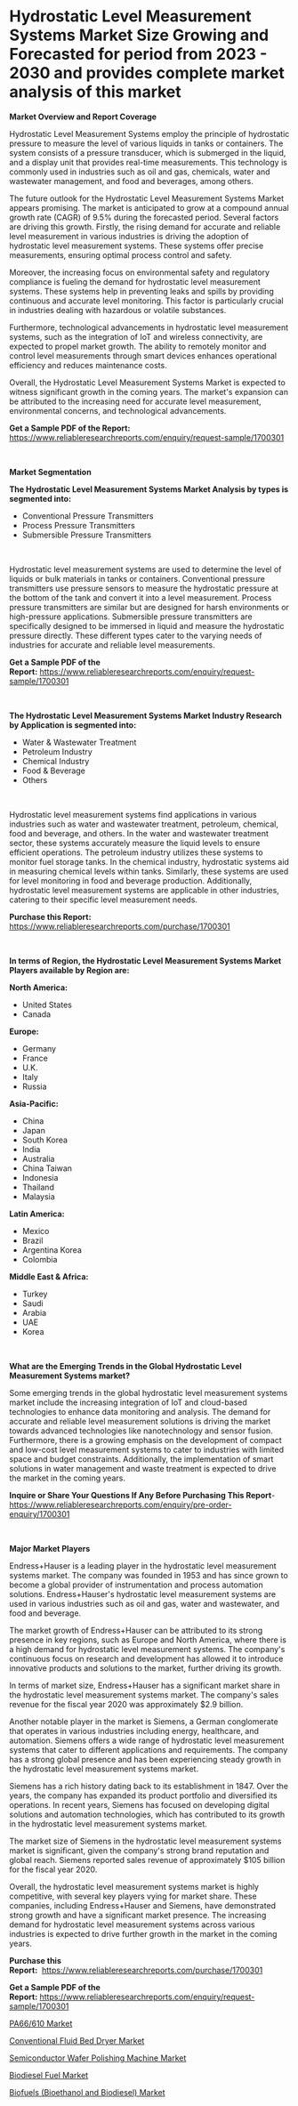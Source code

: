 <p><h1>Hydrostatic Level Measurement Systems Market Size Growing and Forecasted for period from 2023 - 2030 and provides complete market analysis of this market</h1></p><p><strong>Market Overview and Report Coverage</strong></p>
<p><p>Hydrostatic Level Measurement Systems employ the principle of hydrostatic pressure to measure the level of various liquids in tanks or containers. The system consists of a pressure transducer, which is submerged in the liquid, and a display unit that provides real-time measurements. This technology is commonly used in industries such as oil and gas, chemicals, water and wastewater management, and food and beverages, among others.</p><p>The future outlook for the Hydrostatic Level Measurement Systems Market appears promising. The market is anticipated to grow at a compound annual growth rate (CAGR) of 9.5% during the forecasted period. Several factors are driving this growth. Firstly, the rising demand for accurate and reliable level measurement in various industries is driving the adoption of hydrostatic level measurement systems. These systems offer precise measurements, ensuring optimal process control and safety.</p><p>Moreover, the increasing focus on environmental safety and regulatory compliance is fueling the demand for hydrostatic level measurement systems. These systems help in preventing leaks and spills by providing continuous and accurate level monitoring. This factor is particularly crucial in industries dealing with hazardous or volatile substances.</p><p>Furthermore, technological advancements in hydrostatic level measurement systems, such as the integration of IoT and wireless connectivity, are expected to propel market growth. The ability to remotely monitor and control level measurements through smart devices enhances operational efficiency and reduces maintenance costs.</p><p>Overall, the Hydrostatic Level Measurement Systems Market is expected to witness significant growth in the coming years. The market's expansion can be attributed to the increasing need for accurate level measurement, environmental concerns, and technological advancements.</p></p>
<p><strong>Get a Sample PDF of the Report:</strong> <a href="https://www.reliableresearchreports.com/enquiry/request-sample/1700301">https://www.reliableresearchreports.com/enquiry/request-sample/1700301</a></p>
<p>&nbsp;</p>
<p><strong>Market Segmentation</strong></p>
<p><strong>The Hydrostatic Level Measurement Systems Market Analysis by types is segmented into:</strong></p>
<p><ul><li>Conventional Pressure Transmitters</li><li>Process Pressure Transmitters</li><li>Submersible Pressure Transmitters</li></ul></p>
<p>&nbsp;</p>
<p><p>Hydrostatic level measurement systems are used to determine the level of liquids or bulk materials in tanks or containers. Conventional pressure transmitters use pressure sensors to measure the hydrostatic pressure at the bottom of the tank and convert it into a level measurement. Process pressure transmitters are similar but are designed for harsh environments or high-pressure applications. Submersible pressure transmitters are specifically designed to be immersed in liquid and measure the hydrostatic pressure directly. These different types cater to the varying needs of industries for accurate and reliable level measurements.</p></p>
<p><strong>Get a Sample PDF of the Report:</strong>&nbsp;<a href="https://www.reliableresearchreports.com/enquiry/request-sample/1700301">https://www.reliableresearchreports.com/enquiry/request-sample/1700301</a></p>
<p>&nbsp;</p>
<p><strong>The Hydrostatic Level Measurement Systems Market Industry Research by Application is segmented into:</strong></p>
<p><ul><li>Water & Wastewater Treatment</li><li>Petroleum Industry</li><li>Chemical Industry</li><li>Food & Beverage</li><li>Others</li></ul></p>
<p>&nbsp;</p>
<p><p>Hydrostatic level measurement systems find applications in various industries such as water and wastewater treatment, petroleum, chemical, food and beverage, and others. In the water and wastewater treatment sector, these systems accurately measure the liquid levels to ensure efficient operations. The petroleum industry utilizes these systems to monitor fuel storage tanks. In the chemical industry, hydrostatic systems aid in measuring chemical levels within tanks. Similarly, these systems are used for level monitoring in food and beverage production. Additionally, hydrostatic level measurement systems are applicable in other industries, catering to their specific level measurement needs.</p></p>
<p><strong>Purchase this Report:</strong>&nbsp; <a href="https://www.reliableresearchreports.com/purchase/1700301">https://www.reliableresearchreports.com/purchase/1700301</a></p>
<p>&nbsp;</p>
<p><strong>In terms of Region, the Hydrostatic Level Measurement Systems Market Players available by Region are:</strong></p>
<p>
    <p> <strong> North America: </strong>
        <ul>
            <li>United States</li>
            <li>Canada</li>
        </ul>
        </p> 
    <p> <strong> Europe: </strong>
        <ul>
            <li>Germany</li>
            <li>France</li>
            <li>U.K.</li>
            <li>Italy</li>
            <li>Russia</li>
        </ul>
        </p> 
    <p> <strong> Asia-Pacific: </strong>
        <ul>
            <li>China</li>
            <li>Japan</li>
            <li>South Korea</li>
            <li>India</li>
            <li>Australia</li>
            <li>China Taiwan</li>
            <li>Indonesia</li>
            <li>Thailand</li>
            <li>Malaysia</li>
        </ul>
        </p> 
    <p> <strong> Latin America: </strong>
        <ul>
            <li>Mexico</li>
            <li>Brazil</li>
            <li>Argentina Korea</li>
            <li>Colombia</li>
        </ul>
        </p> 
    <p> <strong> Middle East & Africa: </strong>
        <ul>
            <li>Turkey</li>
            <li>Saudi</li>
            <li>Arabia</li>
            <li>UAE</li>
            <li>Korea</li>
        </ul>
    </p>
    </p>
<p>&nbsp;</p>
<p><strong>What are the Emerging Trends in the Global Hydrostatic Level Measurement Systems market?</strong></p>
<p><p>Some emerging trends in the global hydrostatic level measurement systems market include the increasing integration of IoT and cloud-based technologies to enhance data monitoring and analysis. The demand for accurate and reliable level measurement solutions is driving the market towards advanced technologies like nanotechnology and sensor fusion. Furthermore, there is a growing emphasis on the development of compact and low-cost level measurement systems to cater to industries with limited space and budget constraints. Additionally, the implementation of smart solutions in water management and waste treatment is expected to drive the market in the coming years.</p></p>
<p><strong>Inquire or Share Your Questions If Any Before Purchasing This Report</strong>- <a href="https://www.reliableresearchreports.com/enquiry/pre-order-enquiry/1700301">https://www.reliableresearchreports.com/enquiry/pre-order-enquiry/1700301</a></p>
<p>&nbsp;</p>
<p><strong>Major Market Players</strong></p>
<p><p>Endress+Hauser is a leading player in the hydrostatic level measurement systems market. The company was founded in 1953 and has since grown to become a global provider of instrumentation and process automation solutions. Endress+Hauser's hydrostatic level measurement systems are used in various industries such as oil and gas, water and wastewater, and food and beverage.</p><p>The market growth of Endress+Hauser can be attributed to its strong presence in key regions, such as Europe and North America, where there is a high demand for hydrostatic level measurement systems. The company's continuous focus on research and development has allowed it to introduce innovative products and solutions to the market, further driving its growth.</p><p>In terms of market size, Endress+Hauser has a significant market share in the hydrostatic level measurement systems market. The company's sales revenue for the fiscal year 2020 was approximately $2.9 billion.</p><p>Another notable player in the market is Siemens, a German conglomerate that operates in various industries including energy, healthcare, and automation. Siemens offers a wide range of hydrostatic level measurement systems that cater to different applications and requirements. The company has a strong global presence and has been experiencing steady growth in the hydrostatic level measurement systems market.</p><p>Siemens has a rich history dating back to its establishment in 1847. Over the years, the company has expanded its product portfolio and diversified its operations. In recent years, Siemens has focused on developing digital solutions and automation technologies, which has contributed to its growth in the hydrostatic level measurement systems market.</p><p>The market size of Siemens in the hydrostatic level measurement systems market is significant, given the company's strong brand reputation and global reach. Siemens reported sales revenue of approximately $105 billion for the fiscal year 2020.</p><p>Overall, the hydrostatic level measurement systems market is highly competitive, with several key players vying for market share. These companies, including Endress+Hauser and Siemens, have demonstrated strong growth and have a significant market presence. The increasing demand for hydrostatic level measurement systems across various industries is expected to drive further growth in the market in the coming years.</p></p>
<p><strong>Purchase this Report:</strong>&nbsp;&nbsp;<a href="https://www.reliableresearchreports.com/purchase/1700301">https://www.reliableresearchreports.com/purchase/1700301</a></p>
<p></p>
<p><strong>Get a Sample PDF of the Report:</strong>&nbsp;<a href="https://www.reliableresearchreports.com/enquiry/request-sample/1700301">https://www.reliableresearchreports.com/enquiry/request-sample/1700301</a></p>
<p><p><a href="https://github.com/gaydyna/Market-Research-Report-List-1/blob/main/pa66610-market.md">PA66/610 Market</a></p><p><a href="https://www.linkedin.com/pulse/conventional-fluid-bed-dryer-market-research-report-provides/">Conventional Fluid Bed Dryer Market</a></p><p><a href="https://www.linkedin.com/pulse/semiconductor-wafer-polishing-machine-market-research-report/">Semiconductor Wafer Polishing Machine Market</a></p><p><a href="https://medium.com/@javiermante/biodiesel-fuel-market-size-and-market-trends-complete-industry-overview-2023-to-2030-809ea62125aa">Biodiesel Fuel Market</a></p><p><a href="https://medium.com/@laneygibson1991/biofuels-bioethanol-and-biodiesel-market-size-cagr-trends-2024-2030-e2251360a6cc">Biofuels (Bioethanol and Biodiesel) Market</a></p></p>